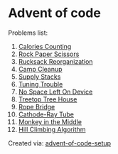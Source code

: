 # Advent of code
Problems list:
1. [Calories Counting](https://github.com/tomfran/advent-of-code/blob/main/src/01_Calories_Counting.py)
2. [Rock Paper Scissors](https://github.com/tomfran/advent-of-code/blob/main/src/02_Rock_Paper_Scissors.py)
3. [Rucksack Reorganization](https://github.com/tomfran/advent-of-code/blob/main/src/03_Rucksack_Reorganization.py)
4. [Camp Cleanup](https://github.com/tomfran/advent-of-code/blob/main/src/04_Camp_Cleanup.py)
5. [Supply Stacks](https://github.com/tomfran/advent-of-code/blob/main/src/05_Supply_Stacks.py)
6. [Tuning Trouble](https://github.com/tomfran/advent-of-code/blob/main/src/06_Tuning_Trouble.py)
7. [No Space Left On Device](https://github.com/tomfran/advent-of-code/blob/main/src/07_No_Space_Left_On_Device.py)
8. [Treetop Tree House](https://github.com/tomfran/advent-of-code/blob/main/src/08_Treetop_Tree_House.py)
9. [Rope Bridge](https://github.com/tomfran/advent-of-code/blob/main/src/09_Rope_Bridge.py)
10. [Cathode-Ray Tube](https://github.com/tomfran/advent-of-code/blob/main/src/10_Cathode-Ray_Tube.py)
11. [Monkey in the Middle](https://github.com/tomfran/advent-of-code/blob/main/src/11_Monkey_in_the_Middle.py)
12. [Hill Climbing Algorithm](https://github.com/tomfran/advent-of-code/blob/main/src/12_Hill_Climbing_Algorithm.py)

Created via: [advent-of-code-setup](https://github.com/tomfran/advent-of-code-setup)